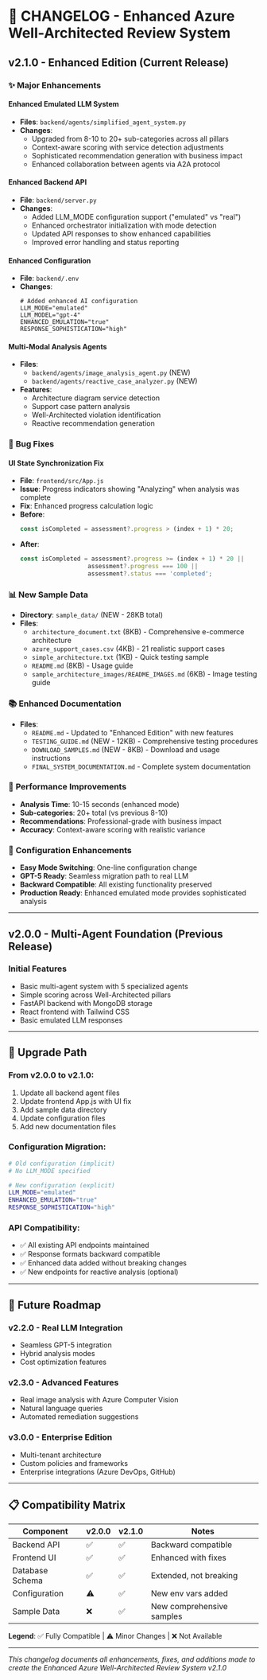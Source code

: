 # 📝 **CHANGELOG - Enhanced Azure Well-Architected Review System**

## v2.1.0 - Enhanced Edition (Current Release)

### ✨ **Major Enhancements**

#### **Enhanced Emulated LLM System**
- **Files**: `backend/agents/simplified_agent_system.py`
- **Changes**: 
  - Upgraded from 8-10 to 20+ sub-categories across all pillars
  - Context-aware scoring with service detection adjustments
  - Sophisticated recommendation generation with business impact
  - Enhanced collaboration between agents via A2A protocol

#### **Enhanced Backend API**
- **File**: `backend/server.py`
- **Changes**:
  - Added LLM_MODE configuration support ("emulated" vs "real")
  - Enhanced orchestrator initialization with mode detection
  - Updated API responses to show enhanced capabilities
  - Improved error handling and status reporting

#### **Enhanced Configuration**
- **File**: `backend/.env`
- **Changes**:
  ```env
  # Added enhanced AI configuration
  LLM_MODE="emulated"
  LLM_MODEL="gpt-4"
  ENHANCED_EMULATION="true"
  RESPONSE_SOPHISTICATION="high"
  ```

#### **Multi-Modal Analysis Agents**
- **Files**: 
  - `backend/agents/image_analysis_agent.py` (NEW)
  - `backend/agents/reactive_case_analyzer.py` (NEW)
- **Features**:
  - Architecture diagram service detection
  - Support case pattern analysis
  - Well-Architected violation identification
  - Reactive recommendation generation

### 🐛 **Bug Fixes**

#### **UI State Synchronization Fix**
- **File**: `frontend/src/App.js`
- **Issue**: Progress indicators showing "Analyzing" when analysis was complete
- **Fix**: Enhanced progress calculation logic
- **Before**:
  ```javascript
  const isCompleted = assessment?.progress > (index + 1) * 20;
  ```
- **After**:
  ```javascript
  const isCompleted = assessment?.progress >= (index + 1) * 20 || 
                     assessment?.progress === 100 || 
                     assessment?.status === 'completed';
  ```

### 📊 **New Sample Data**
- **Directory**: `sample_data/` (NEW - 28KB total)
- **Files**:
  - `architecture_document.txt` (8KB) - Comprehensive e-commerce architecture
  - `azure_support_cases.csv` (4KB) - 21 realistic support cases
  - `simple_architecture.txt` (1KB) - Quick testing sample
  - `README.md` (8KB) - Usage guide
  - `sample_architecture_images/README_IMAGES.md` (6KB) - Image testing guide

### 📚 **Enhanced Documentation**
- **Files**:
  - `README.md` - Updated to "Enhanced Edition" with new features
  - `TESTING_GUIDE.md` (NEW - 12KB) - Comprehensive testing procedures
  - `DOWNLOAD_SAMPLES.md` (NEW - 8KB) - Download and usage instructions
  - `FINAL_SYSTEM_DOCUMENTATION.md` - Complete system documentation

### 🚀 **Performance Improvements**
- **Analysis Time**: 10-15 seconds (enhanced mode)
- **Sub-categories**: 20+ total (vs previous 8-10)
- **Recommendations**: Professional-grade with business impact
- **Accuracy**: Context-aware scoring with realistic variance

### 🔧 **Configuration Enhancements**
- **Easy Mode Switching**: One-line configuration change
- **GPT-5 Ready**: Seamless migration path to real LLM
- **Backward Compatible**: All existing functionality preserved
- **Production Ready**: Enhanced emulated mode provides sophisticated analysis

---

## v2.0.0 - Multi-Agent Foundation (Previous Release)

### **Initial Features**
- Basic multi-agent system with 5 specialized agents
- Simple scoring across Well-Architected pillars
- FastAPI backend with MongoDB storage
- React frontend with Tailwind CSS
- Basic emulated LLM responses

---

## 🎯 **Upgrade Path**

### **From v2.0.0 to v2.1.0:**
1. Update all backend agent files
2. Update frontend App.js with UI fix
3. Add sample data directory
4. Update configuration files
5. Add new documentation files

### **Configuration Migration:**
```bash
# Old configuration (implicit)
# No LLM_MODE specified

# New configuration (explicit)
LLM_MODE="emulated"
ENHANCED_EMULATION="true"
RESPONSE_SOPHISTICATION="high"
```

### **API Compatibility:**
- ✅ All existing API endpoints maintained
- ✅ Response formats backward compatible
- ✅ Enhanced data added without breaking changes
- ✅ New endpoints for reactive analysis (optional)

---

## 🔮 **Future Roadmap**

### **v2.2.0 - Real LLM Integration**
- Seamless GPT-5 integration
- Hybrid analysis modes
- Cost optimization features

### **v2.3.0 - Advanced Features**
- Real image analysis with Azure Computer Vision
- Natural language queries
- Automated remediation suggestions

### **v3.0.0 - Enterprise Edition**
- Multi-tenant architecture
- Custom policies and frameworks
- Enterprise integrations (Azure DevOps, GitHub)

---

## 📋 **Compatibility Matrix**

| Component | v2.0.0 | v2.1.0 | Notes |
|-----------|--------|--------|-------|
| Backend API | ✅ | ✅ | Backward compatible |
| Frontend UI | ✅ | ✅ | Enhanced with fixes |
| Database Schema | ✅ | ✅ | Extended, not breaking |
| Configuration | ⚠️ | ✅ | New env vars added |
| Sample Data | ❌ | ✅ | New comprehensive samples |

**Legend**: ✅ Fully Compatible | ⚠️ Minor Changes | ❌ Not Available

---

*This changelog documents all enhancements, fixes, and additions made to create the Enhanced Azure Well-Architected Review System v2.1.0*